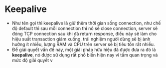 # Keepalive
- Như tên gọi thì keepalive là giữ thêm thời gian sống connection, như chế độ default thì sau mỗi connection thì nó sẽ 
close connection, server sẽ đóng TCP connection sau khi đã return response, điều này sẽ làm cho hiệu suất transaction giảm xuống,
trải nghiệm người dùng sẽ bị ảnh hưởng ít nhiều, lượng RAM và CPU trên server sẽ bị tiêu tốn rất nhiều.
- Để giải quyết vấn đề này, một giải pháp hữu hiệu đã được đưa ra đó là **keepalive**, nó được sử dụng rất phổ biến hiện nay
vì tầm quan trọng và mức độ giải quyết v
